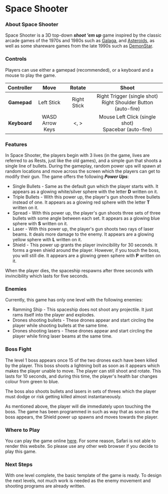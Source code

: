# Space Shooter
### About Space Shooter
Space Shooter is a 3D top-down ***shoot 'em up*** game inspired by the classic arcade games of the 1970s and 1980s such as [Galaga](https://en.wikipedia.org/wiki/Galaga),
and [Asteroids](https://en.wikipedia.org/wiki/Asteroids_(video_game)), as well as some shareware games from the late 1990s such as [DemonStar](https://en.wikipedia.org/wiki/DemonStar).

### Controls
Players can use either a gamepad (recommended), or a keyboard and a mouse to play the game.

| Controller | Move | Rotate | Shoot |
| :--------: | :--: | :----: | :---: |
| **Gamepad** | Left Stick | Right Stick | Right Trigger (single shot) <br> Right Shoulder Button (auto-fire) |
| **Keyboard** | WASD <br> Arrow Keys | <, > | Mouse Left Click (single shot) <br> Spacebar (auto-fire) | 

### Features
In Space Shooter, the players begin with 3 lives (in the game, lives are referred to as Rests, just like the old games), and a simple gun that shoots a single
line of bullets. During the gameplay, random power ups will spawn at random locations and move across the screen which the players can get to modify their gun.
The game offers the following ***Power Ups***:
* Single Bullets - Same as the default gun which the player starts with. It appears as a glowing white/silver sphere with the letter **D** written on it.
* Triple Bullets - With this power up, the player's gun shoots three bullets instead of one. It appears as a glowing red sphere with the letter **T** written on it.
* Spread - With this power up, the player's gun shoots three sets of three bullets with some angle between each set. It appears as a glowing blue sphere with **S** written on it.
* Laser - With this power up, the player's gun shoots two rays of laser beams. It deals more damage to the enemy. It appears are a glowing yellow sphere with **L** written on it.
* Shield - This power up grants the player invincibility for 30 seconds. It forms a green shield around the player. However, if you touch the boss, you will still die. It appears are a glowing green sphere with **P** written on it.

When the player dies, the spaceship respawns after three seconds with invincibility which lasts for five seconds.

### Enemies
Currently, this game has only one level with the following enemies:
* Ramming Ship - This spaceship does not shoot any projectile. It just rams itself into the player and explodes.
* Drones shooting bullets - These drones appear and start circling the player while shooting bullets at the same time.
* Drones shooting lasers - These drones appear and start circling the player while firing laser beams at the same time.

### Boss Fight
The level 1 boss appears once 15 of the two drones each have been killed by the player. This boss shoots a lightning bolt as soon as it appears which makes the player unable to move.
The player can still shoot and rotate. This lasts for 10 seconds, and during this time, the player's health bar changes colour from green to blue.

The boss also shoots bullets and lasers in sets of threes which the player must dodge or risk getting killed almost instantaneously.

As mentioned above, the player will die immediately upon touching the boss. The game has been programmed in such as way that as soon as the boss appears, the Shield power up spawns and moves towards the player.

### Where to Play
You can play the game online [here](https://rishikdev.github.io/SpaceShooter/). For some reason, Safari is not able to render this website. So please use any other web browser if you decide to play this game.

### Next Steps
With one level complete, the basic template of the game is ready. To design the next levels, not much work is needed as the enemy movement and shooting programs are already written.
